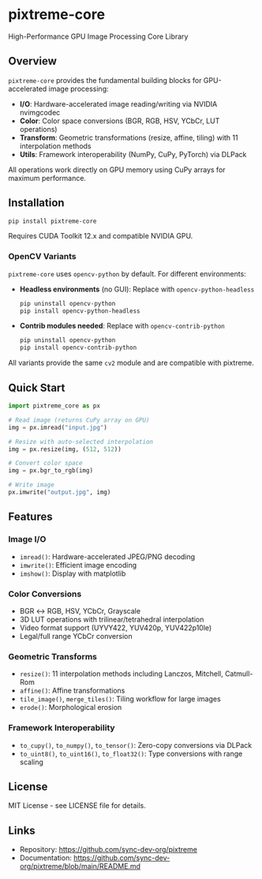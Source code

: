 # pixtreme-core

High-Performance GPU Image Processing Core Library

## Overview

`pixtreme-core` provides the fundamental building blocks for GPU-accelerated image processing:

- **I/O**: Hardware-accelerated image reading/writing via NVIDIA nvimgcodec
- **Color**: Color space conversions (BGR, RGB, HSV, YCbCr, LUT operations)
- **Transform**: Geometric transformations (resize, affine, tiling) with 11 interpolation methods
- **Utils**: Framework interoperability (NumPy, CuPy, PyTorch) via DLPack

All operations work directly on GPU memory using CuPy arrays for maximum performance.

## Installation

```bash
pip install pixtreme-core
```

Requires CUDA Toolkit 12.x and compatible NVIDIA GPU.

### OpenCV Variants

`pixtreme-core` uses `opencv-python` by default. For different environments:

- **Headless environments** (no GUI): Replace with `opencv-python-headless`
  ```bash
  pip uninstall opencv-python
  pip install opencv-python-headless
  ```

- **Contrib modules needed**: Replace with `opencv-contrib-python`
  ```bash
  pip uninstall opencv-python
  pip install opencv-contrib-python
  ```

All variants provide the same `cv2` module and are compatible with pixtreme.

## Quick Start

```python
import pixtreme_core as px

# Read image (returns CuPy array on GPU)
img = px.imread("input.jpg")

# Resize with auto-selected interpolation
img = px.resize(img, (512, 512))

# Convert color space
img = px.bgr_to_rgb(img)

# Write image
px.imwrite("output.jpg", img)
```

## Features

### Image I/O
- `imread()`: Hardware-accelerated JPEG/PNG decoding
- `imwrite()`: Efficient image encoding
- `imshow()`: Display with matplotlib

### Color Conversions
- BGR ↔ RGB, HSV, YCbCr, Grayscale
- 3D LUT operations with trilinear/tetrahedral interpolation
- Video format support (UYVY422, YUV420p, YUV422p10le)
- Legal/full range YCbCr conversion

### Geometric Transforms
- `resize()`: 11 interpolation methods including Lanczos, Mitchell, Catmull-Rom
- `affine()`: Affine transformations
- `tile_image()`, `merge_tiles()`: Tiling workflow for large images
- `erode()`: Morphological erosion

### Framework Interoperability
- `to_cupy()`, `to_numpy()`, `to_tensor()`: Zero-copy conversions via DLPack
- `to_uint8()`, `to_uint16()`, `to_float32()`: Type conversions with range scaling

## License

MIT License - see LICENSE file for details.

## Links

- Repository: https://github.com/sync-dev-org/pixtreme
- Documentation: https://github.com/sync-dev-org/pixtreme/blob/main/README.md
